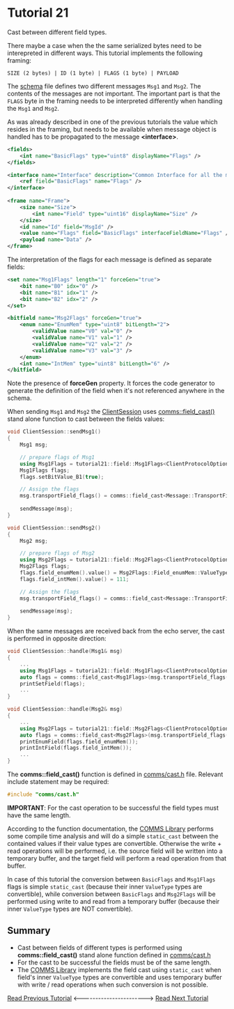 # Tutorial 21
Cast between different field types.

There maybe a case when the the same serialized bytes need to be interepreted in different ways. This tutorial
implements the following framing:

```
SIZE (2 bytes) | ID (1 byte) | FLAGS (1 byte) | PAYLOAD
```

The [schema](dsl/schema.xml) file defines two different messages `Msg1` and `Msg2`. The contents
of the messages are not important. The important part is that the `FLAGS` byte in 
the framing needs to be interpreted differently when handling the `Msg1` and `Msg2`.

As was already described in one of the previous tutorials the value which resides in the framing, but needs 
to be available when message object is handled has to be propagated to the message **&lt;interface&gt;**.

```xml
<fields>
    <int name="BasicFlags" type="uint8" displayName="Flags" />
</fields>

<interface name="Interface" description="Common Interface for all the messages.">
    <ref field="BasicFlags" name="Flags" />
</interface>    
    
<frame name="Frame">
    <size name="Size">
        <int name="Field" type="uint16" displayName="Size" />
    </size>
    <id name="Id" field="MsgId" />
    <value name="Flags" field="BasicFlags" interfaceFieldName="Flags" />
    <payload name="Data" />
</frame>
```

The interpretation of the flags for each message is defined as separate fields:
```xml
<set name="Msg1Flags" length="1" forceGen="true">
    <bit name="B0" idx="0" />
    <bit name="B1" idx="1" />
    <bit name="B2" idx="2" />
</set>

<bitfield name="Msg2Flags" forceGen="true">
    <enum name="EnumMem" type="uint8" bitLength="2">
        <validValue name="V0" val="0" />
        <validValue name="V1" val="1" />
        <validValue name="V2" val="2" />
        <validValue name="V3" val="3" />
    </enum>
    <int name="IntMem" type="uint8" bitLength="6" />
</bitfield>  
```
Note the presence of **forceGen** property. It forces the code generator to 
generate the definition of the field when it's not referenced anywhere in the 
schema.

When sending `Msg1` and `Msg2` the [ClientSession](src/ClientSession.cpp) uses
[comms::field_cast()](https://commschamp.github.io/comms_doc/cast_8h.html) stand alone function
to cast between the fields values:
```cpp
void ClientSession::sendMsg1()
{
    Msg1 msg;

    // prepare flags of Msg1
    using Msg1Flags = tutorial21::field::Msg1Flags<ClientProtocolOptions>;
    Msg1Flags flags;
    flags.setBitValue_B1(true);

    // Assign the flags
    msg.transportField_flags() = comms::field_cast<Message::TransportField_flags>(flags);
    
    sendMessage(msg);
}

void ClientSession::sendMsg2()
{
    Msg2 msg;

    // prepare flags of Msg2
    using Msg2Flags = tutorial21::field::Msg2Flags<ClientProtocolOptions>;
    Msg2Flags flags;
    flags.field_enumMem().value() = Msg2Flags::Field_enumMem::ValueType::V1;
    flags.field_intMem().value() = 111;

    // Assign the flags
    msg.transportField_flags() = comms::field_cast<Message::TransportField_flags>(flags);
    
    sendMessage(msg);
}
```

When the same messages are received back from the echo server, the cast is performed in opposite
direction:
```cpp
void ClientSession::handle(Msg1& msg)
{
    ...
    using Msg1Flags = tutorial21::field::Msg1Flags<ClientProtocolOptions>;
    auto flags = comms::field_cast<Msg1Flags>(msg.transportField_flags());
    printSetField(flags);
    ...
}

void ClientSession::handle(Msg2& msg)
{
    ...
    using Msg2Flags = tutorial21::field::Msg2Flags<ClientProtocolOptions>;
    auto flags = comms::field_cast<Msg2Flags>(msg.transportField_flags());
    printEnumField(flags.field_enumMem());
    printIntField(flags.field_intMem());
    ...
}
```

The **comms::field_cast()** function is defined in [comms/cast.h](https://commschamp.github.io/comms_doc/cast_8h.html)
file. Relevant include statement may be required:
```cpp
#include "comms/cast.h"
```

**IMPORTANT**: For the cast operation to be successful the field types must have the 
same length.

According to the function documentation, the [COMMS Library](https://github.com/commschamp/comms) 
performs some compile time analysis and will do a simple `static_cast` between the contained values 
if their value types are convertible. Otherwise the write + read operations will be performed, i.e. the source field 
will be written into a temporary buffer, and the target field will perform a read operation from that buffer. 

In case of this tutorial the conversion between `BasicFlags` and `Msg1Flags` flags is simple `static_cast` 
(because their inner `ValueType` types are convertible), 
while conversion between `BasicFlags` and `Msg2Flags` will be performed using write to and read from 
a temporary buffer (because their inner `ValueType` types are NOT convertible).

## Summary

- Cast between fields of different types is performed using **comms::field_cast()**
  stand alone function defined in [comms/cast.h](https://commschamp.github.io/comms_doc/cast_8h.html)
- For the cast to be successful the fields must be of the same length.
- The [COMMS Library](https://github.com/commschamp/comms) implements the field cast using 
  `static_cast` when field's inner `ValueType` types are convertible and uses temporary buffer
  with write / read operations when such conversion is not possible.

[Read Previous Tutorial](../tutorial20) &lt;-----------------------&gt; [Read Next Tutorial](../tutorial22) 
